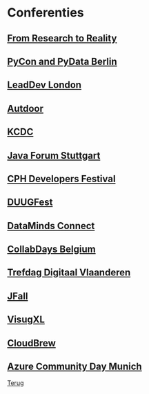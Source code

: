 # Conferenties

## [From Research to Reality](FromResearchToReality.md)

## [PyCon and PyData Berlin](PyConPyDataBER.md)

## [LeadDev London](LeadDevLDN.md)

## [Autdoor](Autdoor.md)

## [KCDC](KCDC.md)

## [Java Forum Stuttgart](JavaForumStuttgart.md)

## [CPH Developers Festival](CPHDevFest.md)

## [DUUGFest](DUUGFest.md)

## [DataMinds Connect](DataMindsConnect.md)

## [CollabDays Belgium](CollabDaysBE.md)

## [Trefdag Digitaal Vlaanderen](TrefdagDigitaalVlaanderen.md)

## [JFall](JFall.md)

## [VisugXL](VisugXL.md)

## [CloudBrew](CloudBrew.md)

## [Azure Community Day Munich](AzureCommunityDayMunich.md)

[Terug](../2024.md)